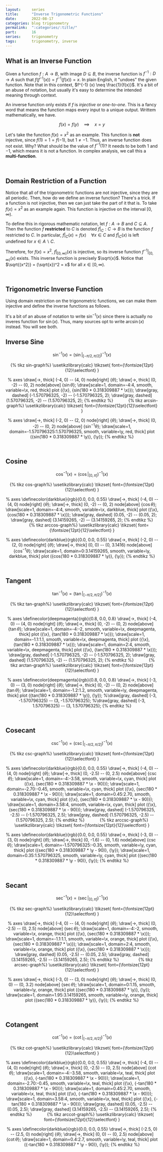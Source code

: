 ```yaml
---
layout:     series
title:      "Inverse Trigonometric Functions"
date:       2022-08-17
categories: blog trigonometry
permalink:  ":categories/:title/"
part:       16
series:     trigonometry
tags:       trigonometry, inverse
---
```


## What is an Inverse Function

Given a function $f : A \rightarrow B$, with image $D \subseteq B$, the inverse function is $f^{-1} : D \rightarrow A$ such that $f(f^{-1}(x)) = f^{-1}(f(x)) = x$. In plain English, it "undoes" the given function. Note that in this context, $f^{-1} (x) \neq \frac{1}{f(x)}$. It's a bit of an abuse of notation, but usually it's easy to determine the intended meaning through context.

An inverse function only exists if $f$ is _injective_ or _one-to-one_. This is a fancy word that means the function maps every input to a unique output. Writtem mathematically, we have.

$$f(x) = f(y) \quad\implies\quad x = y$$

Let's take the function $f(x) = x^2$ as an example. This function is **not** injective, since $f(1) = 1 = f(-1)$, but $1 \neq -1$. Thus, an inverse function does not exist. Why? What should be the value of $f^{-1}(1)$? It needs to be both $1$ and $-1$, which means it is not a function. In complex analysis, we call this a **multi-function**.

<br>

## Domain Restriction of a Function

Notice that all of the trigonometric functions are not injective, since they are all periodic. Then, how do we define an inverse function? There's a trick. If a function is not injective, then we can just take the part of it that is. To take $f(x) = x^2$ as an example again. This function is injective on the interval $[0, \infty)$.

To define this in rigorous mathematic notation, let $f : A \rightarrow B$ and $C \subseteq A$. Then the function $f$ **restricted** to $C$ is denoted $f \rvert_C : C \rightarrow B$ is the function $f$ restricted to $C$. In particular, $f \rvert_C (x) = f(x) \quad \forall x \in C$ and $f \rvert_C (x)$ is left undefined for $x \in A \backslash C$.

Therefore, for $f(x) = x^2$, $f \rvert_{[0, \infty)} (x)$ is injective, so its inverse function $f^{-1} \rvert_{[0, \infty)} (x)$ exists. This inverse function is precisely $\sqrt{x}$. Notice that $\sqrt{(x^2)} = (\sqrt{x})^2 = x$ for all $x \in [0, \infty)$.


<br>

## Trigonometric Inverse Function

Using domain restriction on the trigonometric functions, we can make them injective and define the inverse functions as follows.

It's a bit of an abuse of notation to write $\sin^{-1} (x)$ since there is actually no inveres function for $\sin (x)$. Thus, many sources opt to write $\arcsin (x)$ instead. You will see both.


## Inverse Sine

$$\sin^{-1} (x) = (\sin \rvert_{[-\pi/2, \pi/2]})^{-1} (x)$$

<center>
{% tikz sin-graph%}
  \usetikzlibrary{calc}
  \tikzset{
    font={\fontsize{12pt}{12}\selectfont}
  }

  % axes
  \draw[->, thick] (-4, 0) -- (4, 0) node[right] {$\theta$};
  \draw[->, thick] (0, -2) -- (0, 2) node[above] {$\sin \theta$};
  \draw[scale=1, domain=-4:4, smooth, variable=\x, red, thick] plot ({\x}, {sin(180 * 0.318309887 * \x)});
  \draw[gray, dashed] (-1.570796325, -2) -- (-1.570796325, 2);
  \draw[gray, dashed] (1.570796325, -2) -- (1.570796325, 2);
{% endtikz %}
&emsp;&emsp;&emsp;
{% tikz arcsin-graph%}
  \usetikzlibrary{calc}
  \tikzset{
    font={\fontsize{12pt}{12}\selectfont}
  }

  % axes
  \draw[->, thick] (-2, 0) -- (2, 0) node[right] {$\theta$};
  \draw[->, thick] (0, -2) -- (0, 2) node[above] {$\sin^{-1} \theta$};
  \draw[scale=1, domain=-1.570796325:1.570796325, smooth, variable=\y, red, thick] plot ({sin(180 * 0.318309887 * \y)}, {\y});
{% endtikz %}
</center>

<br>


## Cosine

$$\cos^{-1} (x) = (\cos \rvert_{[0, \pi]})^{-1} (x)$$

<center>
{% tikz cos-graph%}
  \usetikzlibrary{calc}
  \tikzset{
    font={\fontsize{12pt}{12}\selectfont}
  }

  % axes
  \definecolor{darkblue}{rgb}{0.0, 0.0, 0.55}
  \draw[->, thick] (-4, 0) -- (4, 0) node[right] {$\theta$};
  \draw[->, thick] (0, -2) -- (0, 2) node[above] {$\cos \theta$};
  \draw[scale=1, domain=-4:4, smooth, variable=\x, darkblue, thick] plot ({\x}, {cos(180 * 0.318309887 * \x)});
  \draw[gray, dashed] (0.05, -2) -- (0.05, 2);
  \draw[gray, dashed] (3.14159265, -2) -- (3.14159265, 2);
{% endtikz %}
&emsp;&emsp;&emsp;
{% tikz arccos-graph%}
  \usetikzlibrary{calc}
  \tikzset{
    font={\fontsize{12pt}{12}\selectfont}
  }

  % axes
  \definecolor{darkblue}{rgb}{0.0, 0.0, 0.55}
  \draw[->, thick] (-2, 0) -- (2, 0) node[right] {$\theta$};
  \draw[->, thick] (0, 0) -- (0, 3.1416) node[above] {$\cos^{-1} \theta$};
  \draw[scale=1, domain=0:3.14159265, smooth, variable=\y, darkblue, thick] plot ({cos(180 * 0.318309887 * \y)}, {\y});
{% endtikz %}
</center>

<br>


## Tangent

$$\tan^{-1} (x) = (\tan \rvert_{[-\pi/2, \pi/2]})^{-1} (x)$$

<center>
{% tikz tan-graph%}
  \usetikzlibrary{calc}
  \tikzset{
    font={\fontsize{12pt}{12}\selectfont}
  }

  % axes
  \definecolor{deepmagenta}{rgb}{0.8, 0.0, 0.8}
  \draw[->, thick] (-4, 0) -- (4, 0) node[right] {$\theta$};
  \draw[->, thick] (0, -2) -- (0, 2) node[above] {$\tan \theta$};
  \draw[scale=1, domain=-4:-2, smooth, variable=\x, deepmagenta, thick] plot ({\x}, {tan(180 * 0.318309887 * \x)});
  \draw[scale=1, domain=-1.1:1.1, smooth, variable=\x, deepmagenta, thick] plot ({\x}, {tan(180 * 0.318309887 * \x)});
  \draw[scale=1, domain=2:4, smooth, variable=\x, deepmagenta, thick] plot ({\x}, {tan(180 * 0.318309887 * \x)});
  \draw[gray, dashed] (-1.570796325, -2) -- (-1.570796325, 2);
  \draw[gray, dashed] (1.570796325, -2) -- (1.570796325, 2);
{% endtikz %}
&emsp;&emsp;&emsp;
{% tikz arctan-graph%}
  \usetikzlibrary{calc}
  \tikzset{
    font={\fontsize{12pt}{12}\selectfont}
  }

  % axes
  \definecolor{deepmagenta}{rgb}{0.8, 0.0, 0.8}
  \draw[->, thick] (-3, 0) -- (3, 0) node[right] {$\theta$};
  \draw[->, thick] (0, -2) -- (0, 2) node[above] {$\tan \theta$};
  \draw[scale=1, domain=-1.2:1.2, smooth, variable=\y, deepmagenta, thick] plot ({tan(180 * 0.318309887 * \y)}, {\y});
  %\draw[gray, dashed] (-3, -1.570796325) -- (3, -1.570796325);
  %\draw[gray, dashed] (-3, 1.570796325) -- (3, 1.570796325);
{% endtikz %}
</center>

<br>


## Cosecant

$$\csc^{-1} (x) = (\csc \rvert_{[-\pi/2, \pi/2]})^{-1} (x)$$

<center>
{% tikz csc-graph%}
  \usetikzlibrary{calc}
  \tikzset{
    font={\fontsize{12pt}{12}\selectfont}
  }

  % axes
  \definecolor{darkblue}{rgb}{0.0, 0.0, 0.55}
  \draw[->, thick] (-4, 0) -- (4, 0) node[right] {$\theta$};
  \draw[->, thick] (0, -2.5) -- (0, 2.5) node[above] {$\csc \theta$};
  \draw[scale=1, domain=-4:-3.58, smooth, variable=\x, cyan, thick] plot ({\x}, {sec(180 * 0.318309887 * \x - 90)});
  \draw[scale=1, domain=-2.70:-0.45, smooth, variable=\x, cyan, thick] plot ({\x}, {sec(180 * 0.318309887 * \x - 90)});
  \draw[scale=1, domain=0.45:2.70, smooth, variable=\x, cyan, thick] plot ({\x}, {sec(180 * 0.318309887 * \x - 90)});
  \draw[scale=1, domain=3.58:4, smooth, variable=\x, cyan, thick] plot ({\x}, {sec(180 * 0.318309887 * \x - 90)});
  \draw[gray, dashed] (-1.570796325, -2.5) -- (-1.570796325, 2.5);
  \draw[gray, dashed] (1.570796325, -2.5) -- (1.570796325, 2.5);
{% endtikz %}
&emsp;&emsp;&emsp;
{% tikz arccsc-graph%}
  \usetikzlibrary{calc}
  \tikzset{
    font={\fontsize{12pt}{12}\selectfont}
  }

  % axes
  \definecolor{darkblue}{rgb}{0.0, 0.0, 0.55}
  \draw[->, thick] (-3, 0) -- (3, 0) node[right] {$\theta$};
  \draw[->, thick] (0, -1.6) -- (0, 1.6) node[above] {$\csc \theta$};
  \draw[scale=1, domain=-1.570796325:-0.35, smooth, variable=\y, cyan, thick] plot ({sec(180 * 0.318309887 * \y - 90)}, {\y});
  \draw[scale=1, domain=0.35:1.570796325, smooth, variable=\y, cyan, thick] plot ({sec(180 * 0.318309887 * \y - 90)}, {\y});
{% endtikz %}
</center>

<br>


## Secant

$$\sec^{-1} (x) = (\sec \rvert_{[0, \pi]})^{-1} (x)$$

<center>
{% tikz sec-graph%}
  \usetikzlibrary{calc}
  \tikzset{
    font={\fontsize{12pt}{12}\selectfont}
  }

  % axes
  \draw[->, thick] (-4, 0) -- (4, 0) node[right] {$\theta$};
  \draw[->, thick] (0, -2.5) -- (0, 2.5) node[above] {$\sec \theta$};
  \draw[scale=1, domain=-4:-2, smooth, variable=\x, orange, thick] plot ({\x}, {sec(180 * 0.318309887 * \x)});
  \draw[scale=1, domain=-1.1:1.1, smooth, variable=\x, orange, thick] plot ({\x}, {sec(180 * 0.318309887 * \x)});
  \draw[scale=1, domain=2:4, smooth, variable=\x, orange, thick] plot ({\x}, {sec(180 * 0.318309887 * \x)});
  \draw[gray, dashed] (0.05, -2.5) -- (0.05, 2.5);
  \draw[gray, dashed] (3.14159265, -2.5) -- (3.14159265, 2.5);
{% endtikz %}
&emsp;&emsp;&emsp;&emsp;
{% tikz arcsec-graph%}
  \usetikzlibrary{calc}
  \tikzset{
    font={\fontsize{12pt}{12}\selectfont}
  }

  % axes
  \draw[->, thick] (-3, 0) -- (3, 0) node[right] {$\theta$};
  \draw[->, thick] (0, 0) -- (0, 3.2) node[above] {$\sec \theta$};
  \draw[scale=1, domain=0:1.15, smooth, variable=\y, orange, thick] plot ({sec(180 * 0.318309887 * \y)}, {\y});
  \draw[scale=1, domain=1.95:3.14159265, smooth, variable=\y, orange, thick] plot ({sec(180 * 0.318309887 * \y)}, {\y});
{% endtikz %}
</center>

<br>


## Cotangent

$$\cot^{-1} (x) = (\cot \rvert_{[-\pi/2, \pi/2]})^{-1} (x)$$

<center>
{% tikz cot-graph%}
  \usetikzlibrary{calc}
  \tikzset{
    font={\fontsize{12pt}{12}\selectfont}
  }

  % axes
  \definecolor{darkblue}{rgb}{0.0, 0.0, 0.55}
  \draw[->, thick] (-4, 0) -- (4, 0) node[right] {$\theta$};
  \draw[->, thick] (0, -2.5) -- (0, 2.5) node[above] {$\cot \theta$};
  \draw[scale=1, domain=-4:-3.58, smooth, variable=\x, teal, thick] plot ({\x}, {-tan(180 * 0.318309887 * \x - 90)});
  \draw[scale=1, domain=-2.70:-0.45, smooth, variable=\x, teal, thick] plot ({\x}, {-tan(180 * 0.318309887 * \x - 90)});
  \draw[scale=1, domain=0.45:2.70, smooth, variable=\x, teal, thick] plot ({\x}, {-tan(180 * 0.318309887 * \x - 90)});
  \draw[scale=1, domain=3.58:4, smooth, variable=\x, teal, thick] plot ({\x}, {-tan(180 * 0.318309887 * \x - 90)});
  \draw[gray, dashed] (0.05, -2.5) -- (0.05, 2.5);
  \draw[gray, dashed] (3.14159265, -2.5) -- (3.14159265, 2.5);
{% endtikz %}
&emsp;&emsp;&emsp;
{% tikz arccot-graph%}
  \usetikzlibrary{calc}
  \tikzset{
    font={\fontsize{12pt}{12}\selectfont}
  }

  % axes
  \definecolor{darkblue}{rgb}{0.0, 0.0, 0.55}
  \draw[->, thick] (-2.5, 0) -- (2.5, 0) node[right] {$\theta$};
  \draw[->, thick] (0, 0) -- (0, 2.5) node[above] {$\cot \theta$};
  \draw[scale=1, domain=0.4:2.7, smooth, variable=\y, teal, thick] plot ({-tan(180 * 0.318309887 * \y - 90)}, {\y});
{% endtikz %}
</center>